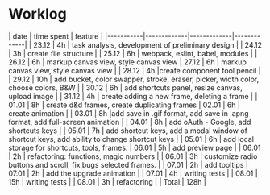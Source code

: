 # Worklog

| date  | time spent | feature |
|-----------|-------------|-------------|-------------|
| 23.12 | 4h | task analysis, development of preliminary design |
| 24.12 | 3h | create file structure |
| 25.12 | 6h | webpack, eslint, babel, modules |
| 26.12 |  6h | markup canvas view, style canvas view
| 27.12 |  6h | markup canvas view, style canvas view |
| 28.12 |  4h |create component tool pencil |
| 29.12 | 10h | add bucket, color swapper, stroke, eraser, picker, width color, choose colors, B&W |
| 30.12 | 6h | add shortcuts panel, resize canvas, upload image |
| 31.12 | 4h | create adding a new frame, deleting a frame |
| 01.01 |  8h | create d&d frames, create duplicating frames
| 02.01 |  6h | create animation |
| 03.01 |  8h |add save in .gif format, add save in .apng format, add full-screen animation |
| 04.01 | 8h | add oAuth - Google, add shortcuts keys |
| 05.01 | 7h | add shortcut keys, add a modal window of shortcut keys, add ability to change shortcut keys |
| 05.01 |  6h | add local storage for shortcuts, tools, frames.
| 06.01 |  5h | add preview page |
| 06.01 |  2h | refactoring: functions, magic numbers |
| 06.01 | 3h | customize radio buttons and scroll, fix bugs selected frames. |
| 07.01 |  2h | add tooltips
| 07.01 |  2h | add the upgrade animation |
| 07.01 |  4h | writing tests |
| 08.01 |  15h | writing tests |
| 08.01 |  3h | refactoring |
| Total:|  128h |

